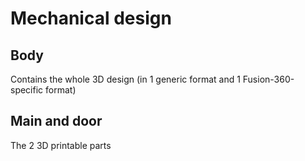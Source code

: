 # Mechanical design

## Body
Contains the whole 3D design (in 1 generic format and 1 Fusion-360-specific format)

## Main and door
The 2 3D printable parts
